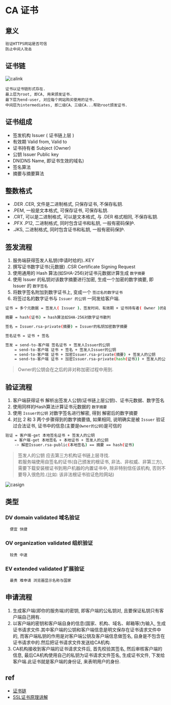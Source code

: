 # CA 证书

## 意义

    验证HTTPS网站是否可信  
    防止中间人攻击  

## 证书链

![calink](res/CA-link.png)

    证书以证书链形式存在.  
    最上层为root, 即CA, 用来颁发证书.  
    最下层为end-user, 对应每个网站购买使用的证书.  
    中间层为intermediates, 即二级CA、三级CA...帮助root颁发证书.  

## 证书组成

- 签发机构 Issuer ( 证书链上层 )
- 有效期 Valid from, Valid to
- 证书持有者 Subject (Owner)
- 公钥 Issuer Public key
- DN(DNS Name, 即证书生效的域名)
- 签名算法
- 摘要与摘要算法

## 整数格式

- .DER .CER, 文件是二进制格式, 只保存证书, 不保存私钥.
- .PEM, 一般是文本格式, 可保存证书, 可保存私钥.
- .CRT, 可以是二进制格式, 可以是文本格式, 与 .DER 格式相同, 不保存私钥.
- .PFX .P12, 二进制格式, 同时包含证书和私钥, 一般有密码保护.
- .JKS, 二进制格式, 同时包含证书和私钥, 一般有密码保护.

## 签发流程

1. 服务端获得签发人私钥(申请时给的)..KEY
2. 撰写证书数字证书(元数据) .CSR Certificate Signing Request
3. 使用通用的 Hash 算法(如SHA-256)对证书元数据计算生成 `数字摘要`
4. 使用 Issuer 的私钥对该数字摘要进行加密, 生成一个加密的数字摘要, 即 Issuer 的 `数字签名`
5. 将数字签名附加到数字证书上, 变成一个 `签过名的数字证书`
6. 将签过名的数字证书与 `Issuer 的公钥` 一同发给客户端.

```bash
证书 = 多个元数据 = 签发人( Issuer )、签发时间、有效期 + 证书持有者( Owner )的基本信息, 比如 DN(DNS Name, 即证书生效的域名)、 Owner的公钥...  

摘要 = hash(证书) = hash算法如SHA-256对数字证书散列  

签名 = Issuer.rsa-private(摘要) = Issuer的私钥加密数字摘要  

签名证书 = 证书 + 签名  

签发 = send-to-客户端 签名证书 + 签发人Issuer的公钥  
    = send-to-客户端 证书 + 签名 + 签发人Issuer的公钥  
    = send-to-客户端 证书 + 加密Issuer.rsa-private(摘要) + 签发人的公钥  
    = send-to-客户端 证书 + 加密Issuer.rsa-private(hash(证书)) + 签发人的公钥  
```

> Owner的公钥会在之后的非对称加密过程中用到.  

## 验证流程

1. 客户端获得证书 解析出签发人公钥(证书链上层公钥)、证书元数据、数字签名
2. 使用同样的Hash算法计算证书元数据的 `数字摘要`
3. 使用 `Issuer的公钥` 对数字签名进行解密, 得到 解密后的数字摘要
4. 对比 2 和 3 两个步骤得到的数字摘要值, 如果相同, 说明确实是被 `Issuer` 验证过合法证书, 证书中的信息(主要是`Owner的公钥`)是可信的

```bash
验证 = 客户端-get 本地签名证书 + 签发人的公钥
    = 客户端-get 本地签名 + 本地证书 + 签发人的公钥
    -> 解密Issuer.rsa-public(本地签名) == 摘要 == hash(证书)
```

> 签发人的公钥 应去第三方机构证书链上层寻找.  
> 若服务端使用自签名的证书(自己颁发的根证书, 非法、非权威、非第三方), 需要下载安装根证书到用户机器的内置证书中, 除非特别信任该机构, 否则不要导入很危险.(比如: 该非法根证书验证危险网站)

![casign](res/CA-sign.png)

## 类型

### DV domain validated 域名验证  

      便宜 快捷  

### OV organization validated 组织验证  

      较贵 中速

### EV extended validated 扩展验证  

      最贵 难申请 浏览器显示名称与国家  

## 申请流程

1. 生成客户端(即你的服务端)的密钥, 即客户端的公私钥对, 且要保证私钥只有客户端自己拥有.
2. 以客户端的密钥和客户端自身的信息(国家、机构、域名、邮箱等)为输入, 生成证书请求文件.其中客户端的公钥和客户端信息是明文保存在证书请求文件中的, 而客户端私钥的作用是对客户端公钥及客户端信息做签名, 自身是不包含在证书请求中的.然后把证书请求文件发送给CA机构.
3. CA机构接收到客户端的证书请求文件后, 首先校验其签名, 然后审核客户端的信息, 最后CA机构使用自己的私钥为证书请求文件签名, 生成证书文件, 下发给客户端.此证书就是客户端的身份证, 来表明用户的身份.

## ref

- [证书链](https://www.jianshu.com/p/fcd0572c4765)
- [SSL证书原理讲解](https://www.cnblogs.com/dinglin1/p/9279831.html)
